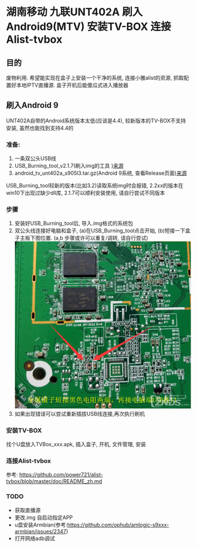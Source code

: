 # 湖南移动 九联UNT402A 刷入Android9(MTV) 安装TV-BOX 连接Alist-tvbox
## 目的
废物利用. 希望能实现在盒子上安装一个干净的系统, 连接小雅alist的资源, 抓取配置好本地IPTV直播源. 
盒子开机后能傻瓜式进入播放器
## 刷入Android 9
UNT402A自带的Android系统版本太低(应该是4.4), 较新版本的TV-BOX不支持安装, 虽然也能找到支持4.4的 

### 准备:
1. 一条双公头USB线
2. USB_Burning_tool_v2.1.7(刷入img的工具 )[来源](https://androidmtk.com/download-amlogic-usb-burning-tool)
3. android_tv_unt402a_s905l3.tar.gz(Android 9系统, 查看Release页面)[来源](https://github.com/ophub/kernel/releases/tag/tools)
 
USB_Burning_tool较新的版本(比如3.2)读取系统img时会报错, 2.2xx的版本在win10下出现过缺少dll库, 2.1.7可以顺利安装使用, 请自行尝试不同版本
### 步骤
1. 安装好USB_Burning_tool后, 导入.img格式的系统包
2. 双公头线连接好电脑和盒子, (a)在USB_Burning_tool点击开始, (b)短接一下盒子主板下图位置. (a,b 步骤或许可以重复/调转, 请自行尝试) 
   ![主板](/board.png "board.png") 
3. 如果出现错误可以尝试重新插拔USB线连接,再次执行刷机

### 安装TV-BOX
找个U盘放入TVBox_xxx.apk, 插入盒子, 开机, 文件管理, 安装
### 连接Alist-tvbox
参考: https://github.com/power721/alist-tvbox/blob/master/doc/README_zh.md

### TODO
* 获取直播源
* 更改.img 自启动指定APP
* u盘安装Armbian(参考:https://github.com/ophub/amlogic-s9xxx-armbian/issues/2347)
* 打开网络adb调试


